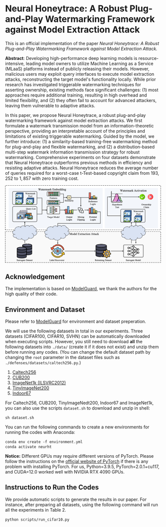 # Neural Honeytrace: A Robust Plug-and-Play Watermarking Framework against Model Extraction Attack

This is an official implementation of the paper *Neural Honeytrace: A Robust Plug-and-Play Watermarking Framework against Model Extraction Attack.*

**Abstract**: Developing high-performance deep learning models is resource-intensive, leading model owners to utilize Machine Learning as a Service (MLaaS) platforms instead of publicly releasing their models. However, malicious users may exploit query interfaces to execute model extraction attacks, reconstructing the target model's functionality locally. While prior research has investigated triggerable watermarking techniques for asserting ownership, existing methods face significant challenges: (1) most approaches require additional training, resulting in high overhead and limited flexibility, and (2) they often fail to account for advanced attackers, leaving them vulnerable to adaptive attacks.

In this paper, we propose Neural Honeytrace, a robust plug-and-play watermarking framework against model extraction attacks. We first formulate a watermark transmission model from an information-theoretic perspective, providing an interpretable account of the principles and limitations of existing triggerable watermarking. Guided by the model, we further introduce: (1) a similarity-based training-free watermarking method for plug-and-play and flexible watermarking, and (2) a distribution-based multi-step watermark information transmission strategy for robust watermarking. Comprehensive experiments on four datasets demonstrate that Neural Honeytrace outperforms previous methods in efficiency and resisting adaptive attacks. Neural Honeytrace reduces the average number of queries required for a worst-case t-Test-based copyright claim from $193,252$ to $1,857$ with zero training cost.

![Overview of Neural Honeytrace.](https://github.com/NeurHT/NeurHT/blob/main/Fig_3.png)

## Acknowledgement

The implementation is based on [ModelGuard](https://github.com/Yoruko-Tang/ModelGuard.git), we thank the authors for the high quality of their code.

## Environment and Dataset

Please refer to [ModelGuard](https://github.com/Yoruko-Tang/ModelGuard.git) for environment and dataset preperation.

We will use the following datasets in total in our experiments. Three datasets (CIFAR100, CIFAR10, SVHN) can be automatically downloaded when executing scripts. However, you still need to download **all** the following datasets into ```./data/``` (create it if it does not exist) and unzip them before running any codes. (You can change the default dataset path by changing the ```root``` parameter in the dataset files such as ```./defenses/datasets/caltech256.py```.)

1. [Caltech256](https://data.caltech.edu/records/nyy15-4j048)
2. [CUB200](https://data.caltech.edu/records/65de6-vp158)
3. [ImageNet1k (ILSVRC2012)](http://image-net.org/download-images)
4. [TinyImageNet200](http://cs231n.stanford.edu/tiny-imagenet-200.zip)
5. [Indoor67](http://web.mit.edu/torralba/www/indoor.html)

For Caltech256, CUB200, TinyImageNedt200, Indoor67 and ImageNet1k, you can also use the scripts ```dataset.sh``` to download and unzip in shell:
```shell
sh dataset.sh
```
You can run the following commands to create a new environments for running the codes with Anaconda:
```shell
conda env create -f environment.yml
conda activate neurht
```
**Notice:** Different GPUs may require different versions of PyTorch. Please follow the instructions on the [official website of PyTorch](https://pytorch.org/get-started/locally/) if there is any problem with installing PyTorch. For us, Python=3.9.5, PyTorch=2.0.1+cu117, and CUDA=12.0 worked well with NVIDIA RTX 4090 GPUs.


## Instructions to Run the Codes

We provide automatic scripts to generate the results in our paper. For instance, after preparing all datasets, using the following command will run all the experiments in Table 2. 

```shell
python scripts/run_cifar10.py
```
